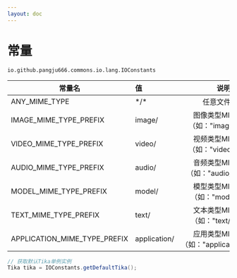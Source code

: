 ```yaml
---
layout: doc
---
```


# 常量
`io.github.pangju666.commons.io.lang.IOConstants`

| 常量名                          | 值            |               说明                |
|------------------------------|:-------------|:-------------------------------:|
| ANY_MIME_TYPE                | \*/\*        |             任意文件类型              |
| IMAGE_MIME_TYPE_PREFIX       | image/       |    图像类型MIME前缀（如："image/png"）    |
| VIDEO_MIME_TYPE_PREFIX       | video/       |    视频类型MIME前缀（如："video/mp4"）    |
| AUDIO_MIME_TYPE_PREFIX       | audio/       |   音频类型MIME前缀（如："audio/mpeg"）    |
| MODEL_MIME_TYPE_PREFIX       | model/       |    模型类型MIME前缀（如："mode/obj"）     |
| TEXT_MIME_TYPE_PREFIX        | text/        |   文本类型MIME前缀（如："text/plain"）    |
| APPLICATION_MIME_TYPE_PREFIX | application/ | 应用类型MIME前缀（如："application/pdf"） |

```java
// 获取默认Tika单例实例
Tika tika = IOConstants.getDefaultTika();
```
